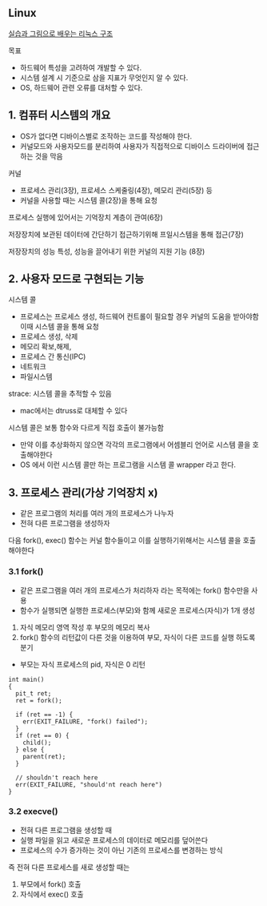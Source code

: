 ## Linux
[실습과 그림으로 배우는 리눅스 구조](https://book.naver.com/bookdb/book_detail.nhn?bid=14524977)

목표
- 하드웨어 특성을 고려하여 개발할 수 있다.
- 시스템 설계 시 기준으로 삼을 지표가 무엇인지 알 수 있다.
- OS, 하드웨어 관련 오류를 대처할 수 있다.

## 1. 컴퓨터 시스템의 개요

- OS가 없다면 디바이스별로 조작하는 코드를 작성해야 한다.
- 커널모드와 사용자모드를 분리하여 사용자가 직접적으로 디바이스 드라이버에 접근하는 것을 막음

커널
- 프로세스 관리(3장), 프로세스 스케줄링(4장), 메모리 관리(5장) 등
- 커널을 사용할 때는 시스템 콜(2장)을 통해 요청 

프로세스 실행에 있어서는 기억장치 계층이 관여(6장)

저장장치에 보관된 데이터에 간단하기 접근하기위해 프일시스템을 통해 접근(7장)

저장장치의 성능 특성, 성능을 끌어내기 위한 커널의 지원 기능 (8장)

## 2. 사용자 모드로 구현되는 기능

시스템 콜
- 프로세스는 프로세스 생성, 하드웨어 컨트롤이 필요할 경우 커널의 도움을 받아야함 이때 시스템 콜을 통해 요청
- 프로세스 생성, 삭제
- 메모리 확보,해제,
- 프로세스 간 통신(IPC)
- 네트워크
- 파일시스템

strace: 시스템 콜을 추적할 수 있음
- mac에서는 dtruss로 대체할 수 있다

시스템 콜은 보통 함수와 다르게 직접 호출이 불가능함
- 만약 이를 추상화하지 않으면 각각의 프로그램에서 어셈블리 언어로 시스템 콜을 호출해야한다
- OS 에서 이런 시스템 콜만 하는 프로그램을 시스템 콜 wrapper 라고 한다.
 
 
 ## 3. 프로세스 관리(가상 기억장치 x)
 - 같은 프로그램의 처리를 여러 개의 프로세스가 나누자
 - 전혀 다른 프로그램을 생성하자
 
 다음 fork(), exec() 함수는 커널 함수들이고 이를 실행하기위해서는 시스템 콜을 호출해야한다
 
 
 ### 3.1 fork()
 - 같은 프로그램을 여러 개의 프로세스가 처리하자 라는 목적에는 fork() 함수만을 사용
 - 함수가 실행되면 실행한 프로세스(부모)와 함께 새로운 프로세스(자식)가 1개 생성
 
 1. 자식 메모리 영역 작성 후 부모의 메모리 복사
 2. fork() 함수의 리턴값이 다른 것을 이용하여 부모, 자식이 다른 코드를 실행 하도록 분기
   - 부모는 자식 프로세스의 pid, 자식은 0 리턴
   
```
int main()
{
  pit_t ret;
  ret = fork();

  if (ret == -1) {
    err(EXIT_FAILURE, "fork() failed");
  }
  if (ret == 0) {
    child();
  } else {
    parent(ret);
  }

  // shouldn't reach here
  err(EXIT_FAILURE, "should'nt reach here")
}
```

### 3.2 execve() 
- 전혀 다른 프로그램을 생성할 때
- 실행 파일을 읽고 새로운 프로세스의 데이터로 메모리를 덮어쓴다
- 프로세스의 수가 증가하는 것이 아닌 기존의 프로세스를 변경하는 방식

즉 전혀 다른 프로세스를 새로 생성할 때는
1. 부모에서 fork() 호출
2. 자식에서 exec() 호출 